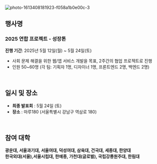 ![photo-1613408181923-f058a1b0e00c-3](https://github.com/user-attachments/assets/0c4da46b-a088-4ad1-8806-57df6b004fc7)

## 행사명
### **2025 연합 프로젝트 - 성장톤**
**진행 기간**: 2025년 5월 12일(월) ~ 5월 24일(토)

- 사회 문제 해결을 위한 웹/앱 서비스 개발을 목표, 2주간의 협업 프로젝트로 진행
- 인원 50~60명 (각 팀: 기획자 1명, 디자이너 1명, 프론트엔드 2명, 백엔드 2명)

<br>

## 일시 및 장소
- **최종 발표회** : 5월 24일 (토) 
- **장소** : 마루180 (서울특별시 강남구 역삼로 180)

<br>

## 참여 대학

**광운대, 서울과기대, 서울여대, 덕성여대, 삼육대, 건국대, 세종대, 한양대 <br> 
한국외대(서울),서울시립대, 한예종, 가천대(글로벌), 국립강릉원주대, 한림대**




